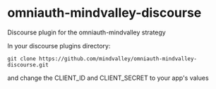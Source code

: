 omniauth-mindvalley-discourse
=============================

Discourse plugin for the omniauth-mindvalley strategy

In your discourse plugins directory:

    git clone https://github.com/mindvalley/omniauth-mindvalley-discourse.git
    
and change the CLIENT_ID and CLIENT_SECRET to your app's values

